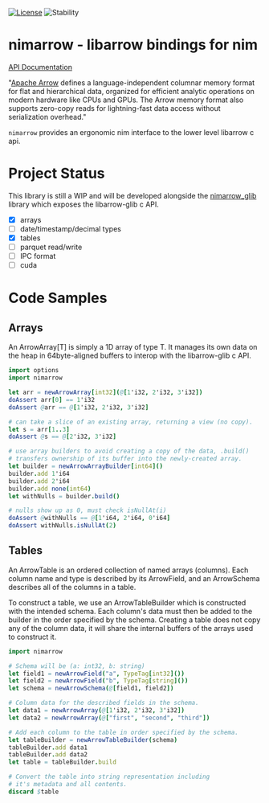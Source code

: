 [![License](https://img.shields.io/badge/License-Apache%202.0-blue.svg)](https://opensource.org/licenses/Apache-2.0) ![Stability](https://img.shields.io/badge/stability-experimental-orange.svg)

# nimarrow - libarrow bindings for nim

[API Documentation](https://emef.github.io/nimarrow/theindex.html)

"[Apache Arrow](https://arrow.apache.org/) defines a language-independent columnar memory format for flat and hierarchical data, organized for efficient analytic operations on modern hardware like CPUs and GPUs. The Arrow memory format also supports zero-copy reads for lightning-fast data access without serialization overhead."

`nimarrow` provides an ergonomic nim interface to the lower level libarrow c api.

# Project Status

This library is still a WIP and will be developed alongside the [nimarrow_glib](https://github.com/emef/nimarrow_glib/) library which exposes the libarrow-glib c API.

- [x] arrays
- [ ] date/timestamp/decimal types
- [x] tables
- [ ] parquet read/write
- [ ] IPC format
- [ ] cuda

# Code Samples

## Arrays

An ArrowArray[T] is simply a 1D array of type T. It manages its own data on the heap in 64byte-aligned buffers to interop with the libarrow-glib c API.

```nim
import options
import nimarrow

let arr = newArrowArray[int32](@[1'i32, 2'i32, 3'i32])
doAssert arr[0] == 1'i32
doAssert @arr == @[1'i32, 2'i32, 3'i32]

# can take a slice of an existing array, returning a view (no copy).
let s = arr[1..3]
doAssert @s == @[2'i32, 3'i32]

# use array builders to avoid creating a copy of the data, .build()
# transfers ownership of its buffer into the newly-created array.
let builder = newArrowArrayBuilder[int64]()
builder.add 1'i64
builder.add 2'i64
builder.add none(int64)
let withNulls = builder.build()

# nulls show up as 0, must check isNullAt(i)
doAssert @withNulls == @[1'i64, 2'i64, 0'i64]
doAssert withNulls.isNullAt(2)
```

## Tables

An ArrowTable is an ordered collection of named arrays (columns). Each column name and type is described by its ArrowField, and an ArrowSchema describes all of the columns in a table.

To construct a table, we use an ArrowTableBuilder which is constructed with the intended schema. Each column's data must then be added to the builder in the order specified by the schema. Creating a table does not copy any of the column data, it will share the internal buffers of the arrays used to construct it.

```nim
import nimarrow

# Schema will be (a: int32, b: string)
let field1 = newArrowField("a", TypeTag[int32]())
let field2 = newArrowField("b", TypeTag[string]())
let schema = newArrowSchema(@[field1, field2])

# Column data for the described fields in the schema.
let data1 = newArrowArray(@[1'i32, 2'i32, 3'i32])
let data2 = newArrowArray(@["first", "second", "third"])

# Add each column to the table in order specified by the schema.
let tableBuilder = newArrowTableBuilder(schema)
tableBuilder.add data1
tableBuilder.add data2
let table = tableBuilder.build

# Convert the table into string representation including
# it's metadata and all contents.
discard $table
```